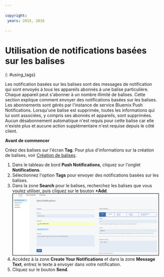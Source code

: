 ```yaml
---

copyright:
 years: 2015, 2016

---
```


# Utilisation de notifications basées sur les balises
{: #using_tags}


Les notification basées sur les balises sont des messages de notification qui sont envoyés à tous les appareils abonnés à une balise particulière. Chaque appareil peut s'abonner à un nombre illimité de balises. Cette section explique comment envoyer des notifications basées sur les balises. Les abonnements sont gérés par l'instance de service Bluemix Push Notifications. Lorsqu'une balise est supprimée, toutes les informations qui lui sont associées, y compris ses abonnés et appareils, sont supprimées. Aucun désabonnement automatique n'est requis pour cette balise car elle n'existe plus et aucune action supplémentaire n'est requise depuis le côté client.

**Avant de commencer**

Créez des balises sur l'écran **Tag**. Pour plus d'informations sur la création de balises,
voir [Création de balises](t_manage_tags.html).

1. Dans le tableau de bord **Push Notifications**, cliquez sur l'onglet **Notifications**.
1. Sélectionnez l'option **Tags** pour envoyer des notifications basées sur les balises.
1. Dans la zone **Search** pour le balises, recherchez les balises que vous voulez utiliser, puis cliquez sur le bouton **+Add**.![Ecran Notifications](images/tag_notification.jpg)
1. Accédez à la zone **Create Your Notifications** et dans la zone **Message Text**, entrez le texte à
envoyer dans votre notification.
1. Cliquez sur le bouton **Send**.
